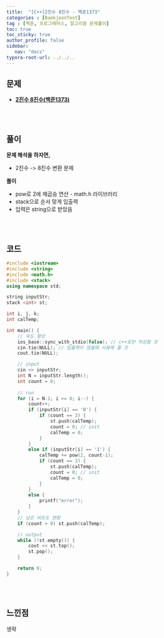 ```yaml
---
title:  "[C++]2진수 8진수 - 백준1373"
categories : [BaekjoonTest]
tag : [백준, 프로그래머스, 알고리즘 문제풀이]
toc: true
toc_sticky: true
author_profile: false
sidebar:
   nav: "docs"
typora-root-url: ../../..
---
```




## 문제

* **[2진수 8진수(백준1373)](https://www.acmicpc.net/problem/1373)**

<br><br>

## 풀이

**문제 해석을 하자면,**

* 2진수 -> 8진수 변환 문제



**풀이**

* pow로 2에 제곱승 연산 - math.h 라이브러리
* stack으로 순서 맞게 입출력
* 입력은 string으로 받았음




<br><br>

## 코드

```c++
#include <iostream>
#include <string>
#include <math.h>
#include <stack>
using namespace std;

string inputStr;
stack <int> st;

int i, j, k;
int calTemp;

int main() {
	// 속도 향상
	ios_base::sync_with_stdio(false); // c++로만 작성할 것
	cin.tie(NULL); // 입출력이 많을때 사용해 줄 것
	cout.tie(NULL);

	// input
	cin >> inputStr;
	int N = inputStr.length();
	int count = 0;
	
	// run
	for (i = N-1; i >= 0; i--) {
		count++;
		if (inputStr[i] == '0') {
			if (count == 3) {
				st.push(calTemp);
				count = 0; // init
				calTemp = 0;
			}
		}
		else if (inputStr[i] == '1') {
			calTemp += pow(2, count-1);
			if (count == 3) {
				st.push(calTemp);
				count = 0; // init
				calTemp = 0;
			}
		}
		else {
			printf("error");
		}
	}
	// 남은 비트도 변환
	if (count > 0) st.push(calTemp);

	// output
	while (!st.empty()) {
		cout << st.top();
		st.pop();
	}

	return 0;
}
```

<br><br>

## 느낀점

생략
